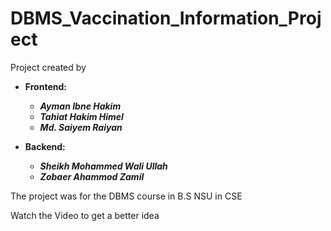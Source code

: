 # DBMS_Vaccination_Information_Project

Project created by 
* **Frontend:**
  * ***Ayman Ibne Hakim***
  * ***Tahiat Hakim Himel***
  * ***Md. Saiyem Raiyan***
 
* **Backend:**
  * ***Sheikh Mohammed Wali Ullah***
  * ***Zobaer Ahammod Zamil***

The project was for the DBMS course in B.S NSU in CSE

Watch the Video to get a better idea


